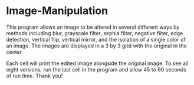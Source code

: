 # Image-Manipulation
This program allows an image to be altered in several different ways by methods including blur, 
grayscale filter, sephia filter, negative filter, edge detection, vertical flip, vertical mirror, and the
isolation of a single color of an image. The images are displayed in a 3 by 3 grid with the original in the center.

Each cell will print the edited image alongside the original image. To see all eight versions, run the last cell in the program and allow 45 to 60 seconds of run time. Thank you! 

